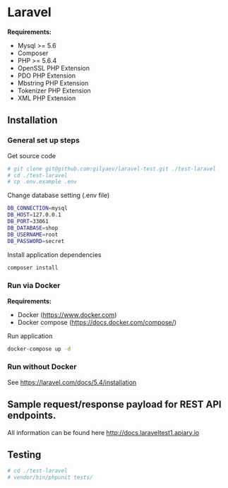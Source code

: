# Laravel

**Requirements:**

- Mysql >= 5.6
- Composer
- PHP >= 5.6.4
- OpenSSL PHP Extension
- PDO PHP Extension
- Mbstring PHP Extension
- Tokenizer PHP Extension
- XML PHP Extension

## Installation

### General set up steps

Get source code

```bash
# git clone git@github.com:gilyaev/laravel-test.git ./test-laravel
# cd ./test-laravel
# cp .env.example .env
```

Change database setting (.env file)

```bash
DB_CONNECTION=mysql
DB_HOST=127.0.0.1
DB_PORT=33061
DB_DATABASE=shop
DB_USERNAME=root
DB_PASSWORD=secret
```

Install application dependencies 

```bash
composer install
```

### Run via Docker

**Requirements:**

- Docker (https://www.docker.com)
- Docker compose (https://docs.docker.com/compose/)

Run application 

```bash
docker-compose up -d
```

### Run without Docker

See https://laravel.com/docs/5.4/installation

## Sample request/response payload for REST API endpoints.

All information can be found here http://docs.laraveltest1.apiary.io

## Testing

```bash
# cd ./test-laravel
# vendor/bin/phpunit tests/
```